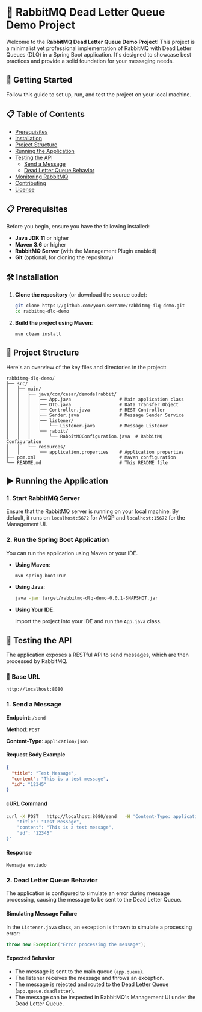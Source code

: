
# 🐰 RabbitMQ Dead Letter Queue Demo Project

Welcome to the **RabbitMQ Dead Letter Queue Demo Project**! This project is a minimalist yet professional implementation of RabbitMQ with Dead Letter Queues (DLQ) in a Spring Boot application. It's designed to showcase best practices and provide a solid foundation for your messaging needs.

## 🚀 Getting Started

Follow this guide to set up, run, and test the project on your local machine.

## 📋 Table of Contents

- [Prerequisites](#prerequisites)
- [Installation](#installation)
- [Project Structure](#project-structure)
- [Running the Application](#running-the-application)
- [Testing the API](#testing-the-api)
    - [Send a Message](#send-a-message)
    - [Dead Letter Queue Behavior](#dead-letter-queue-behavior)
- [Monitoring RabbitMQ](#monitoring-rabbitmq)
- [Contributing](#contributing)
- [License](#license)

## 📋 Prerequisites

Before you begin, ensure you have the following installed:

- **Java JDK 11** or higher
- **Maven 3.6** or higher
- **RabbitMQ Server** (with the Management Plugin enabled)
- **Git** (optional, for cloning the repository)

## 🛠️ Installation

1. **Clone the repository** (or download the source code):

   ```bash
   git clone https://github.com/yourusername/rabbitmq-dlq-demo.git
   cd rabbitmq-dlq-demo
   ```

2. **Build the project using Maven**:

   ```bash
   mvn clean install
   ```

## 📂 Project Structure

Here's an overview of the key files and directories in the project:

```plaintext
rabbitmq-dlq-demo/
├── src/
│   ├── main/
│   │   ├── java/com/cesar/demodelrabbit/
│   │   │   ├── App.java                  # Main application class
│   │   │   ├── DTO.java                  # Data Transfer Object
│   │   │   ├── Controller.java           # REST Controller
│   │   │   ├── Sender.java               # Message Sender Service
│   │   │   ├── listener/
│   │   │   │   └── Listener.java         # Message Listener
│   │   │   └── rabbit/
│   │   │       └── RabbitMQConfiguration.java  # RabbitMQ Configuration
│   │   └── resources/
│   │       └── application.properties    # Application properties
├── pom.xml                               # Maven configuration
└── README.md                             # This README file
```

## ▶️ Running the Application

### 1. Start RabbitMQ Server

Ensure that the RabbitMQ server is running on your local machine. By default, it runs on `localhost:5672` for AMQP and `localhost:15672` for the Management UI.

### 2. Run the Spring Boot Application

You can run the application using Maven or your IDE.

- **Using Maven**:

  ```bash
  mvn spring-boot:run
  ```

- **Using Java**:

  ```bash
  java -jar target/rabbitmq-dlq-demo-0.0.1-SNAPSHOT.jar
  ```

- **Using Your IDE**:

  Import the project into your IDE and run the `App.java` class.

## 🧪 Testing the API

The application exposes a RESTful API to send messages, which are then processed by RabbitMQ.

### 📍 Base URL

```
http://localhost:8080
```

### 1. Send a Message

**Endpoint**: `/send`

**Method**: `POST`

**Content-Type**: `application/json`

#### **Request Body Example**

```json
{
  "title": "Test Message",
  "content": "This is a test message",
  "id": "12345"
}
```

#### **cURL Command**

```bash
curl -X POST   http://localhost:8080/send   -H 'Content-Type: application/json'   -d '{
    "title": "Test Message",
    "content": "This is a test message",
    "id": "12345"
}'
```

#### **Response**

```
Mensaje enviado
```

### 2. Dead Letter Queue Behavior

The application is configured to simulate an error during message processing, causing the message to be sent to the Dead Letter Queue.

#### **Simulating Message Failure**

In the `Listener.java` class, an exception is thrown to simulate a processing error:

```java
throw new Exception("Error processing the message");
```

#### **Expected Behavior**

- The message is sent to the main queue (`app.queue`).
- The listener receives the message and throws an exception.
- The message is rejected and routed to the Dead Letter Queue (`app.queue.deadletter`).
- The message can be inspected in RabbitMQ's Management UI under the Dead Letter Queue.
